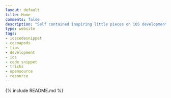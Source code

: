 ```yaml
--- 
layout: default
title: Home
comments: false
description: "Self contained inspiring little pieces on iOS development. Now available on ioscodesnippet Cocoapods repo."
type: website
tags:
- ioscodesnippet
- cocoapods
- tips
- development
- ios
- code snippet
- tricks
- opensource
- resource
---
```


{% include README.md %}

